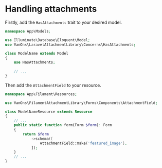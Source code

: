 # Handling attachments

Firstly, add the `HasAttachments` trait to your desired model.

```php
namespace App\Models;

use Illuminate\Database\Eloquent\Model;
use VanOns\LaravelAttachmentLibrary\Concerns\HasAttachments;

class ModelName extends Model
{
    use HasAttachments;
    
    // ...
}
```

Then add the `AttachmentField` to your resource.

```php
namespace App\Filament\Resources;

use VanOns\FilamentAttachmentLibrary\Forms\Components\AttachmentField;

class ModelNameResource extends Resource
{
    // ...
    public static function form(Form $form): Form
    {
        return $form
            ->schema([
                AttachmentField::make('featured_image'),
            ]);
    }
    // ...
}
```
